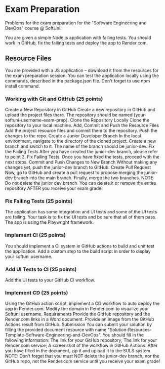# Exam Preparation

Problems for the exam preparation for the "Software Engineering and DevOps" course @ SoftUni.

You are given a simple Node.js application with failing tests. You should work in GitHub, fix the failing tests and deploy the app to Render.com.

## Resource Files
You are provided with a JS application – download it from the resources for the exam preparation session.
You can test the application locally using the commands, described in the package.json file.
Don't forget to use npm install command.

### Working with Git and GitHub (25 points)
Create a New Repository in GitHub
Create a new repository in GitHub and upload the project files there. The repository should be named {your-softuni-username-exam-prep}.
Clone the Repository Locally
Clone the repository to your local machine.
Add, Commit and Push the Resource Files
Add the project resource files and commit them to the repository. Push the changes to the repo.
Create a Junior Developer Branch
In the local environment, navigate to the directory of the cloned project. Create a new branch and switch to it. The name of the branch should be junior-dev.
Fix the Failing Tests
After you have created the junior-dev branch, please refer to point 3. Fix Failing Tests. Once you have fixed the tests, proceed with the next steps.
Commit and Push Changes to New Branch
Without making any changes yet, push the junior-dev branch to GitHub.
Create Pull Request 
Now, go to GitHub and create a pull request to propose merging the junior-dev branch into the main branch. Finally, merge the two branches.
NOTE: Do not delete the junior dev branch. You can delete it or remove the entire repository AFTER you receive your exam grade!

### Fix Failing Tests (25 points)
The application has some integration and UI tests and some of the UI tests are failing. Your task is to fix the UI tests and be sure that all of them pass. The app is using the Playwright framework. 

### Implement CI (25 points)
You should implement a CI system in GitHub actions to build and unit test the application. 
Add a custom step to the build script in order to display your softuni username.

### Add UI Tests to CI (25 points)
Add the UI tests to your GitHub CI workflow.

### Implement CD (25 points)
Using the GitHub action script, implement a CD workflow to auto deploy the app in Render.com.
Modify the domain in Render.com to visualize your Softuni username.
Requirements
Provide the GitHub repository and the Render.com links in a Word document.
Provide an image from the GitHub Actions result from GitHub.
Submission
You can submit your solution by filling the provided document resource with name "Solution-Resources-Template-Software-Engineering-and-DevOps".
You should fill in the following information:
The link for your GitHub repository;
The link for your Render.com service;
A screenshot of the workflow in GitHub Actions.
After you have filled in the document, zip it and upload it to the SULS system.
NOTE: Don't forget that you must NOT delete the junior-dev branch, nor the GitHub repo, not the Render.com service until you receive your exam grade!
